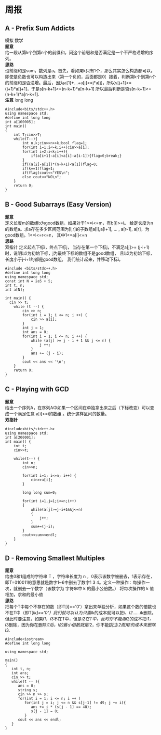# 周报
## A - Prefix Sum Addicts
模拟 数学  
**题意**  
给一段从第k个到第n个的前缀和，问这个前缀和是否满足是一个不严格递增的序列。  
**思路**  
设前缀和是sum，数列是a。首先，看如果k只有1个，那么其实怎么构造都可以，即使是负数也可以构造出来（第一个负的，后面都是0）接着，判断第k个到第n个的前缀和是否递增。最后，因为a[1]+…+a[j]<=j*a[j]，所以s[j+1]<=(j+1)*a[j+1]，于是s[n-k+1]<=(n-k+1)*a[n-k+1]
所以最后判断是否s[n-k+1]<=(n-k+1)*a[n-k+1].  
**注意** long long 
```
#include<bits/stdc++.h>
using namespace std;
#define int long long
int a[100005];
int main()
{
    int T;cin>>T;
    while(T--){
        int n,k;cin>>n>>k;bool flag=1;
        for(int i=1;i<=k;i++)cin>>a[i];
        for(int i=2;i<k;i++){
            if(a[i+1]-a[i]<a[i]-a[i-1]){flag=0;break;}
        }
        if((a[2]-a[1])*(n-k+1)<a[1])flag=0;
        if(k==1)flag=1;
        if(flag)cout<<"YES\n";
        else cout<<"NO\n";
    }
    return 0;
}
```
## B - Good Subarrays (Easy Version)
**题意**   
定义长度m的数组b为good数组，如果对于1<=i<=m，有b[i]>=i。
给定长度为n的数组a。求a存在多少区间范围为[l,r]的子数组a[l],a[l+1], … , a[r-1], a[r]，为good数组。1<=l<=r<=n，
其中1<=a[i]<=n  
**思路**   
双指针
定义起点下标i，终点下标j，
当存在第一个下标j，不满足a[j]>= (j-i+1)时，说明以i为初始下标，j为最终下标的数组不是good数组，
且以i为初始下标，长度小于j-i+1的都是good数组，
我们统计起来，并移动下标i。  
```
#include <bits/stdc++.h>
#define int long long
using namespace std;
const int N = 2e5 + 5;
int t, n;
int a[N];
 
int main() {
  cin >> t;
	while (t --) {
		cin >> n;
		for(int i = 1; i <= n; i ++) {
			cin >> a[i];
		}
		int j = 1;
		int ans = 0;
		for(int i = 1; i <= n; i ++) {
			while (a[j] >= j - i + 1 && j <= n) {
				j ++;
			}
			ans += (j - i);
		}
		cout << ans << '\n';
	}
	return 0;
}
```
## C - Playing with GCD
**题意**  
给出一个序列A，在序列A中如果一个区间在单独拿出来之后（下标改变）可以变成一个满足任意 a[i]>=i的数组 。统计这样区间的数量。   
**双指针**   
```
#include<bits/stdc++.h>
using namespace std;
int a[200001];
int main() {
	int t;
	cin>>t;

	while(t--) {
		int n;
		cin>>n;

		for(int i=1; i<=n; i++) {
			cin>>a[i];
		}

		long long sum=0;
		
		for(int i=1,j=1;i<=n;i++)
		{
			while(a[j]>=j-i+1&&j<=n)
			{
				j++;
			}
			sum+=(j-i);
		}
		cout<<sum<<endl;
	}
}
```
## D - Removing Smallest Multiples
**题意**  
给由0和1组成的字符串 T ，字符串长度为 n ，0表示该数字被删去，1表示存在，即T=010011的意思就是数字1~6中删去了数字1 3 4。定义一种操作：每操作一次，就删去一个数字（该数字为 字符串中 k 的最小公倍数。）
将每次操作的 k 值相加，求和的最小值  
**思路**   
把每个T中每个不存在的数（即T[i]=='0'）拿出来单独分析，如果这个数的倍数也不在T中（即T[i*k]=='0'）我们就可以认为只需i*k的成本就可以把i、i*2......i*k删除。但此时要注意，如果i*1，i*3不在T中，但是i*2在T中，此时你不能用i*2的成本把i*1，i*3删除，因为你在删除i*1后，i的最小倍数就是i*2，你不能跳过i*2而用i的成本来删除i*3.  
```
#include<iostream>
#define int long long

using namespace std;

main()
{
   int t, n;
   int ans;
   cin >> t;
   while(t -- ){
      ans = 0;
      string s;
      cin >> n >> s;
      for(int i = 1; i <= n; i ++ )
         for(int j = i; j <= n && s[j-1] != 49; j += i){
            ans += i * (s[j - 1] == 48);
            s[j - 1] = 0;
         }
      cout << ans << endl;
   }
}
```
